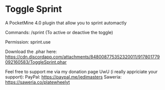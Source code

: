 # Toggle Sprint
A PocketMine 4.0 plugin that allow you to sprint automactly

 Commands:
  /sprint (To active or deactive the toggle)
  
 Permission:
  sprint.use
 
 Download the .phar here: https://cdn.discordapp.com/attachments/848008775352320011/917801779092160583/ToggleSprint.phar
  
Feel free to support me via my donation page UwU (i really appriciate your support):
 PayPal: https://paypal.me/jedimasters
 Saweria: https://saweria.co/platewheelyt

